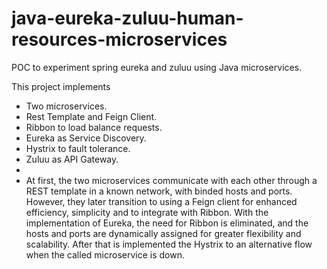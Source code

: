 # java-eureka-zuluu-human-resources-microservices
POC to experiment spring eureka and zuluu using Java microservices.

This project implements
- Two microservices. 
- Rest Template and Feign Client.
- Ribbon to load balance requests.
- Eureka as Service Discovery.
- Hystrix to fault tolerance.
- Zuluu as API Gateway.
- 
- At first, the two microservices communicate with each other through a REST template in a known network, with binded hosts and ports. However, they later transition to using a Feign client for enhanced efficiency, simplicity and to integrate with Ribbon. With the implementation of Eureka, the need for Ribbon is eliminated, and the hosts and ports are dynamically assigned for greater flexibility and scalability. After that is implemented the Hystrix to an alternative flow when the called microservice is down.